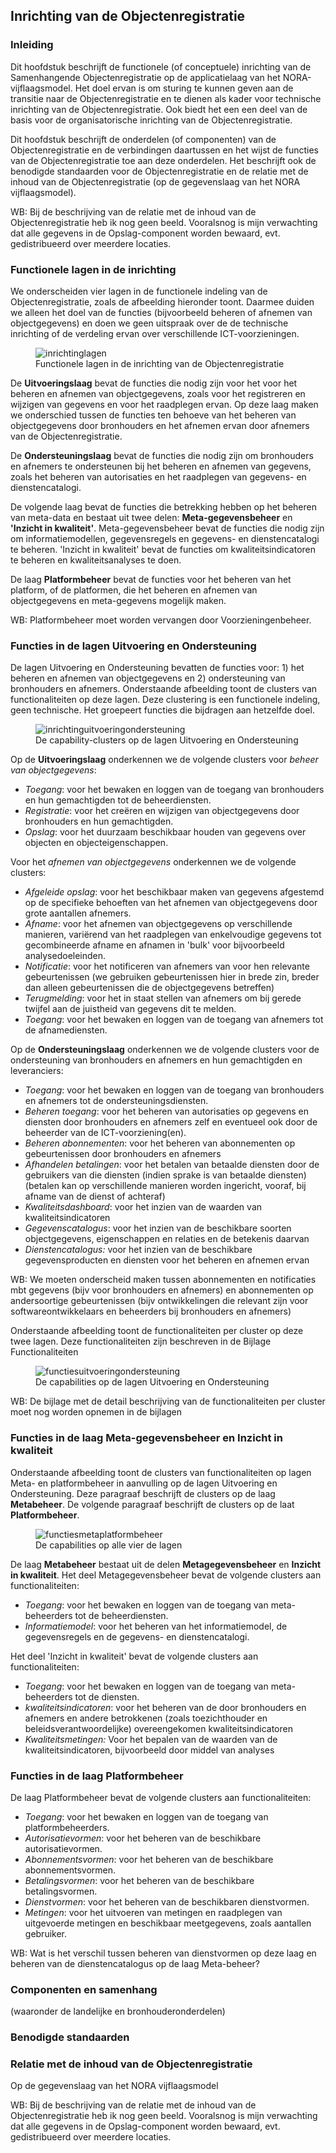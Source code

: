 ## Inrichting van de Objectenregistratie

### Inleiding

Dit hoofdstuk beschrijft de functionele (of conceptuele) inrichting van de Samenhangende Objectenregistratie op de applicatielaag van het NORA-vijflaagsmodel. Het doel ervan is om sturing te kunnen geven aan de transitie naar de Objectenregistratie en te dienen als kader voor technische inrichting van de Objectenregistratie. Ook biedt het een een deel van de basis voor de organisatorische inrichting van de Objectenregistratie. 

Dit hoofdstuk beschrijft de onderdelen (of componenten) van de Objectenregistratie en de verbindingen daartussen en het wijst de functies van de Objectenregistratie toe aan deze onderdelen. Het beschrijft ook de benodigde standaarden voor de Objectenregistratie en de relatie met de inhoud van de Objectenregistratie (op de gegevenslaag van het NORA vijflaagsmodel).

<p class='note'>
     WB: Bij de beschrijving van de relatie met de inhoud van de Objectenregistratie heb ik nog geen beeld. Vooralsnog is mijn verwachting dat alle gegevens in de Opslag-component worden bewaard, evt. gedistribueerd over meerdere locaties.
</p>

### Functionele lagen in de inrichting

We onderscheiden vier lagen in de functionele indeling van de Objectenregistratie, zoals de afbeelding hieronder toont. Daarmee duiden we alleen het doel van de functies (bijvoorbeeld beheren of afnemen van objectgegevens) en doen we geen uitspraak over de de technische inrichting of de verdeling ervan over verschillende ICT-voorzieningen.

<figure id="inrichtinglagen">
    <img src="media/inrichting-lagen-sor.png" alt="inrichtinglagen">
    <figcaption>Functionele lagen in de inrichting van de Objectenregistratie</figcaption>
</figure>

De **Uitvoeringslaag** bevat de functies die nodig zijn voor het voor het beheren en afnemen van objectgegevens, zoals voor het registreren en wijzigen van gegevens en voor het raadplegen ervan. Op deze laag maken we onderschied tussen de functies ten behoeve van het beheren van objectgegevens door bronhouders en het afnemen ervan door afnemers van de Objectenregistratie. 

De **Ondersteuningslaag** bevat de functies die nodig zijn om bronhouders en afnemers te ondersteunen bij het beheren en afnemen van gegevens, zoals het beheren van autorisaties en het raadplegen van gegevens- en dienstencatalogi.

De volgende laag bevat de functies die betrekking hebben op het beheren van meta-data en bestaat uit twee delen: **Meta-gegevensbeheer** en **'Inzicht in kwaliteit'**. Meta-gegevensbeheer bevat de functies die nodig zijn om informatiemodellen, gegevensregels en gegevens- en dienstencatalogi te beheren. 'Inzicht in kwaliteit' bevat de functies om kwaliteitsindicatoren te beheren en kwaliteitsanalyses te doen.

De laag **Platformbeheer** bevat de functies voor het beheren van het platform, of de platformen, die het beheren en afnemen van objectgegevens en meta-gegevens mogelijk maken.

<p class='note'>
     WB: Platformbeheer moet worden vervangen door Voorzieningenbeheer.
</p>

### Functies in de lagen Uitvoering en Ondersteuning

De lagen Uitvoering en Ondersteuning bevatten de functies voor: 1) het beheren en afnemen van objectgegevens en 2) ondersteuning van bronhouders en afnemers. Onderstaande afbeelding toont de clusters van functionaliteiten op deze lagen. Deze clustering is een functionele indeling, geen technische. Het groepeert functies die bijdragen aan hetzelfde doel.

<figure id="inrichtinguitvoeringondersteuning">
    <img src="media/inrichting-uitvoering-ondersteuning-sor.png" alt="inrichtinguitvoeringondersteuning">
    <figcaption>De capability-clusters op de lagen Uitvoering en Ondersteuning</figcaption>
</figure>

Op de **Uitvoeringslaag** onderkennen we de volgende clusters voor *beheer van objectgegevens*:
- *Toegang*: voor het bewaken en loggen van de toegang van bronhouders en hun gemachtigden tot de beheerdiensten.
- *Registratie*: voor het creëren en wijzigen van objectgegevens door bronhouders en hun gemachtigden.
- *Opslag*: voor het duurzaam beschikbaar houden van gegevens over objecten en objecteigenschappen.

Voor het *afnemen van objectgegevens* onderkennen we de volgende clusters:
- *Afgeleide opslag*: voor het beschikbaar maken van gegevens afgestemd op de specifieke behoeften van het afnemen van objectgegevens door grote aantallen afnemers.
- *Afname*: voor het afnemen van objectgegevens op verschillende manieren, variërend van het raadplegen van enkelvoudige gegevens tot gecombineerde afname en afnamen in 'bulk' voor bijvoorbeeld analysedoeleinden.
- *Notificatie*: voor het notificeren van afnemers van voor hen relevante gebeurtenissen (we gebruiken gebeurtenissen hier in brede zin, breder dan alleen gebeurtenissen die de objectgegevens betreffen)
- *Terugmelding*: voor het in staat stellen van afnemers om bij gerede twijfel aan de juistheid van gegevens dit te melden.
- *Toegang*: voor het bewaken en loggen van de toegang van afnemers tot de afnamediensten. 

Op de **Ondersteuningslaag** onderkennen we de volgende clusters voor de ondersteuning van bronhouders en afnemers en hun gemachtigden en leveranciers:
- *Toegang*: voor het bewaken en loggen van de toegang van bronhouders en afnemers tot de ondersteuningsdiensten.
- *Beheren toegang*: voor het beheren van autorisaties op gegevens en diensten door bronhouders en afnemers zelf en eventueel ook door de beheerder van de ICT-voorziening(en).
- *Beheren abonnementen*: voor het beheren van abonnementen op gebeurtenissen door bronhouders en afnemers
- *Afhandelen betalingen*: voor het betalen van betaalde diensten door de gebruikers van die diensten (indien sprake is van betaalde diensten) (betalen kan op verschillende manieren worden ingericht, vooraf, bij afname van de dienst of achteraf)
- *Kwaliteitsdashboard*: voor het inzien van de waarden van kwaliteitsindicatoren
- *Gegevenscatalogus*: voor het inzien van de beschikbare soorten objectgegevens, eigenschappen en relaties en de betekenis daarvan
- *Dienstencatalogus:* voor het inzien van de beschikbare gegevensproducten en diensten voor het beheren en afnemen ervan

<p class='note'>
     WB: We moeten onderscheid maken tussen abonnementen en notificaties mbt gegevens (bijv voor bronhouders en afnemers) en abonnementen op andersoortige gebeurtenissen (bijv ontwikkelingen die relevant zijn voor softwareontwikkelaars en beheerders bij bronhouders en afnemers)  
</p>

Onderstaande afbeelding toont de functionaliteiten per cluster op deze twee lagen. Deze functionaliteiten zijn beschreven in de Bijlage Functionaliteiten

<figure id="functiesuitvoeringondersteuning">
    <img src="media/functies-uitvoering-ondersteuning-sor.png" alt="functiesuitvoeringondersteuning">
    <figcaption>De capabilities op de lagen Uitvoering en Ondersteuning</figcaption>
</figure>

<p class='note'>
     WB: De bijlage met de detail beschrijving van de functionaliteiten per cluster moet nog worden opnemen in de bijlagen  
</p>

### Functies in de laag Meta-gegevensbeheer en Inzicht in kwaliteit

Onderstaande afbeelding toont de clusters van functionaliteiten op lagen Meta- en platformbeheer in aanvulling op de lagen Uitvoering en Ondersteuning. Deze paragraaf beschrijft de clusters op de laag **Metabeheer**. De volgende paragraaf beschrijft de clusters op de laat **Platformbeheer**.

<figure id="functiesmetaplatformbeheer">
    <img src="media/inrichting-meta-en-platformbeheer.png" alt="functiesmetaplatformbeheer">
    <figcaption>De capabilities op alle vier de lagen</figcaption>
</figure>

De laag **Metabeheer** bestaat uit de delen **Metagegevensbeheer** en **Inzicht in kwaliteit**. Het deel Metagegevensbeheer bevat de volgende clusters aan functionaliteiten:
- *Toegang*: voor het bewaken en loggen van de toegang van meta-beheerders tot de beheerdiensten.
- *Informatiemodel*: voor het beheren van het informatiemodel, de gegevensregels en de gegevens- en dienstencatalogi.

Het deel 'Inzicht in kwaliteit' bevat de volgende clusters aan functionaliteiten:
 - *Toegang*: voor het bewaken en loggen van de toegang van meta-beheerders tot de diensten.
 - *kwaliteitsindicatoren*: voor het beheren van de door bronhouders en afnemers en andere betrokkenen (zoals toezichthouder en  beleidsverantwoordelijke) overeengekomen kwaliteitsindicatoren
 - *Kwaliteitsmetingen:* Voor het bepalen van de waarden van de kwaliteitsindicatoren, bijvoorbeeld door middel van analyses

### Functies in de laag Platformbeheer

De laag Platformbeheer bevat de volgende clusters aan functionaliteiten:
 - *Toegang*: voor het bewaken en loggen van de toegang van platformbeheerders.
 - *Autorisatievormen*: voor het beheren van de beschikbare autorisatievormen.
 - *Abonnementsvormen*: voor het beheren van de beschikbare abonnementsvormen.
 - *Betalingsvormen*: voor het beheren van de beschikbare betalingsvormen.
 - *Dienstvormen*: voor het beheren van de beschikbaren dienstvormen.
 - *Metingen*: voor het uitvoeren van metingen en raadplegen van uitgevoerde metingen en beschikbaar meetgegevens, zoals aantallen gebruiker.
 
<p class='note'>
     WB: Wat is het verschil tussen beheren van dienstvormen op deze laag en beheren van de dienstencatalogus op de laag Meta-beheer?  
</p>


### Componenten en samenhang

(waaronder de landelijke en bronhouderonderdelen)

### Benodigde standaarden

### Relatie met de inhoud van de Objectenregistratie

Op de gegevenslaag van het NORA vijflaagsmodel

<p class='note'>
     WB: Bij de beschrijving van de relatie met de inhoud van de Objectenregistratie heb ik nog geen beeld. Vooralsnog is mijn verwachting dat alle gegevens in de Opslag-component worden bewaard, evt. gedistribueerd over meerdere locaties.
</p>